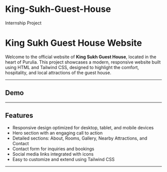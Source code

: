 # King-Sukh-Guest-House
Internship Project
# King Sukh Guest House Website

Welcome to the official website of **King Sukh Guest House**, located in the heart of Purulia. This project showcases a modern, responsive website built using HTML and Tailwind CSS, designed to highlight the comfort, hospitality, and local attractions of the guest house.

---

## Demo



---

## Features

- Responsive design optimized for desktop, tablet, and mobile devices  
- Hero section with an engaging call to action  
- Detailed sections: About, Rooms, Gallery, Nearby Attractions, and Contact  
- Contact form for inquiries and bookings  
- Social media links integrated with icons  
- Easy to customize and extend using Tailwind CSS  

---

